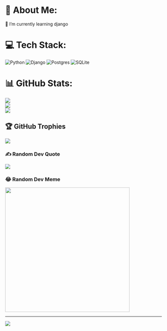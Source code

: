 # 💫 About Me:
🌱 I’m currently learning django<br>


# 💻 Tech Stack:
![Python](https://img.shields.io/badge/python-3670A0?style=flat&logo=python&logoColor=ffdd54) ![Django](https://img.shields.io/badge/django-%23092E20.svg?style=flat&logo=django&logoColor=white) ![Postgres](https://img.shields.io/badge/postgres-%23316192.svg?style=flat&logo=postgresql&logoColor=white) ![SQLite](https://img.shields.io/badge/sqlite-%2307405e.svg?style=flat&logo=sqlite&logoColor=white)
# 📊 GitHub Stats:
![](https://github-readme-stats.vercel.app/api?username=Zeinab-nj&theme=merko&hide_border=false&include_all_commits=false&count_private=false)<br/>
![](https://github-readme-streak-stats.herokuapp.com/?user=Zeinab-nj&theme=merko&hide_border=false)<br/>
![](https://github-readme-stats.vercel.app/api/top-langs/?username=Zeinab-nj&theme=merko&hide_border=false&include_all_commits=false&count_private=false&layout=compact)

## 🏆 GitHub Trophies
![](https://github-profile-trophy.vercel.app/?username=Zeinab-nj&theme=matrix&no-frame=false&no-bg=true&margin-w=4)

### ✍️ Random Dev Quote
![](https://quotes-github-readme.vercel.app/api?type=horizontal&theme=merko)

### 😂 Random Dev Meme
<img src='https://randommeme-five.vercel.app/' style="height: 400px;"/>

---
[![](https://visitcount.itsvg.in/api?id=Zeinab-nj&icon=5&color=12)](https://visitcount.itsvg.in)

<!-- Proudly created with GPRM ( https://gprm.itsvg.in ) -->
<!---
Zeinab-nj/Zeinab-nj is a ✨ special ✨ repository because its `README.md` (this file) appears on your GitHub profile.
You can click the Preview link to take a look at your changes.
--->

